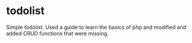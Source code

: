 # todolist
Simple todolist. Used a guide to learn the basics of php and modified and added CRUD functions that were missing.
